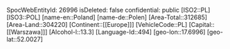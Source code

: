 ﻿---
location: [52.0027,17.6996]
type: Country
tags:
- geo/Country
---
SpocWebEntityId: 26996
isDeleted: false
confidential: public
[ISO2::PL]
[ISO3::POL]
[name-en::Poland]
[name-de::Polen]
[Area-Total::312685]
[Area-Land::304220]
[Continent::[[Europe]]]
[VehicleCode::PL]
[Capital::[[Warszawa]]]
[Alcohol-l::13.3]
[Language-Id::494]
[geo-lon::17.6996]
[geo-lat::52.0027]

